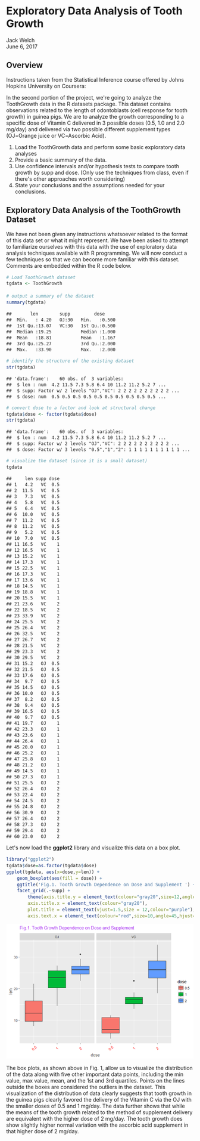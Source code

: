 # Exploratory Data Analysis of Tooth Growth
Jack Welch  
June 6, 2017  

## Overview

Instructions taken from the Statistical Inference course offered by Johns Hopkins University on Coursera:

In the second portion of the project, we're going to analyze the ToothGrowth data in the R datasets package.  This dataset contains observations related to the length of odontoblasts (cell response for tooth growth) in guinea pigs.  We are to analyze the growth corresponding to a specific dose of Vitamin C delivered in 3 possible doses (0.5, 1.0 and 2.0 mg/day) and delivered via two possible different supplement types (OJ=Orange juice or VC=Ascorbic Acid).

1. Load the ToothGrowth data and perform some basic exploratory data analyses
2. Provide a basic summary of the data.
3. Use confidence intervals and/or hypothesis tests to compare tooth growth by supp and dose. (Only use the techniques from class, even if there's other approaches worth considering)
4. State your conclusions and the assumptions needed for your conclusions.

## Exploratory Data Analysis of the ToothGrowth Dataset

We have not been given any instructions whatsoever related to the format of this data set or what it might represent.  We have been asked to attempt to familiarize ourselves with this data with the use of exploratory data analysis techniques available with R programming.  We will now conduct a few techniques so that we can become more familiar with this dataset.  Comments are embedded within the R code below.


```r
# Load ToothGrowth dataset
tgdata <- ToothGrowth

# output a summary of the dataset
summary(tgdata)
```

```
##       len        supp         dose      
##  Min.   : 4.20   OJ:30   Min.   :0.500  
##  1st Qu.:13.07   VC:30   1st Qu.:0.500  
##  Median :19.25           Median :1.000  
##  Mean   :18.81           Mean   :1.167  
##  3rd Qu.:25.27           3rd Qu.:2.000  
##  Max.   :33.90           Max.   :2.000
```

```r
# identify the structure of the existing dataset
str(tgdata)
```

```
## 'data.frame':	60 obs. of  3 variables:
##  $ len : num  4.2 11.5 7.3 5.8 6.4 10 11.2 11.2 5.2 7 ...
##  $ supp: Factor w/ 2 levels "OJ","VC": 2 2 2 2 2 2 2 2 2 2 ...
##  $ dose: num  0.5 0.5 0.5 0.5 0.5 0.5 0.5 0.5 0.5 0.5 ...
```

```r
# convert dose to a factor and look at structural change
tgdata$dose <- factor(tgdata$dose)
str(tgdata)
```

```
## 'data.frame':	60 obs. of  3 variables:
##  $ len : num  4.2 11.5 7.3 5.8 6.4 10 11.2 11.2 5.2 7 ...
##  $ supp: Factor w/ 2 levels "OJ","VC": 2 2 2 2 2 2 2 2 2 2 ...
##  $ dose: Factor w/ 3 levels "0.5","1","2": 1 1 1 1 1 1 1 1 1 1 ...
```

```r
# visualize the dataset (since it is a small dataset)
tgdata
```

```
##     len supp dose
## 1   4.2   VC  0.5
## 2  11.5   VC  0.5
## 3   7.3   VC  0.5
## 4   5.8   VC  0.5
## 5   6.4   VC  0.5
## 6  10.0   VC  0.5
## 7  11.2   VC  0.5
## 8  11.2   VC  0.5
## 9   5.2   VC  0.5
## 10  7.0   VC  0.5
## 11 16.5   VC    1
## 12 16.5   VC    1
## 13 15.2   VC    1
## 14 17.3   VC    1
## 15 22.5   VC    1
## 16 17.3   VC    1
## 17 13.6   VC    1
## 18 14.5   VC    1
## 19 18.8   VC    1
## 20 15.5   VC    1
## 21 23.6   VC    2
## 22 18.5   VC    2
## 23 33.9   VC    2
## 24 25.5   VC    2
## 25 26.4   VC    2
## 26 32.5   VC    2
## 27 26.7   VC    2
## 28 21.5   VC    2
## 29 23.3   VC    2
## 30 29.5   VC    2
## 31 15.2   OJ  0.5
## 32 21.5   OJ  0.5
## 33 17.6   OJ  0.5
## 34  9.7   OJ  0.5
## 35 14.5   OJ  0.5
## 36 10.0   OJ  0.5
## 37  8.2   OJ  0.5
## 38  9.4   OJ  0.5
## 39 16.5   OJ  0.5
## 40  9.7   OJ  0.5
## 41 19.7   OJ    1
## 42 23.3   OJ    1
## 43 23.6   OJ    1
## 44 26.4   OJ    1
## 45 20.0   OJ    1
## 46 25.2   OJ    1
## 47 25.8   OJ    1
## 48 21.2   OJ    1
## 49 14.5   OJ    1
## 50 27.3   OJ    1
## 51 25.5   OJ    2
## 52 26.4   OJ    2
## 53 22.4   OJ    2
## 54 24.5   OJ    2
## 55 24.8   OJ    2
## 56 30.9   OJ    2
## 57 26.4   OJ    2
## 58 27.3   OJ    2
## 59 29.4   OJ    2
## 60 23.0   OJ    2
```

Let's now load the **ggplot2** library and visualize this data on a box plot.



```r
library("ggplot2")
tgdata$dose=as.factor(tgdata$dose)
ggplot(tgdata, aes(x=dose,y=len)) + 
    geom_boxplot(aes(fill = dose)) + 
    ggtitle('Fig.1. Tooth Growth Dependence on Dose and Supplement ') + 
    facet_grid(.~supp) + 
        theme(axis.title.y = element_text(colour="gray20",size=12,angle=90,hjust=.5,vjust=1),
        axis.title.x = element_text(colour="gray20"),
        plot.title = element_text(vjust=1.5,size = 12,colour="purple"),
        axis.text.x = element_text(colour="red",size=10,angle=45,hjust=.5, vjust=.5))
```

![](tooth-growth_files/figure-html/unnamed-chunk-2-1.png)<!-- -->

The box plots, as shown above in Fig. 1, allow us to visualize the distribution of the data along with five other important data points, including the min value, max value, mean, and the 1st and 3rd quartiles.  Points on the lines outside the boxes are considered the outliers in the dataset.  This visualization of the distribution of data clearly suggests that tooth growth in the guinea pigs clearly favored the delivery of the Vitamin C via the OJ with the smaller doses of 0.5 and 1 mg/day. The data further shows that while the means of the tooth growth related to the method of supplement delivery are equivalent with the higher dose of 2 mg/day. The tooth growth does show slightly higher normal variation with the ascorbic acid supplement in that higher dose of 2 mg/day.









